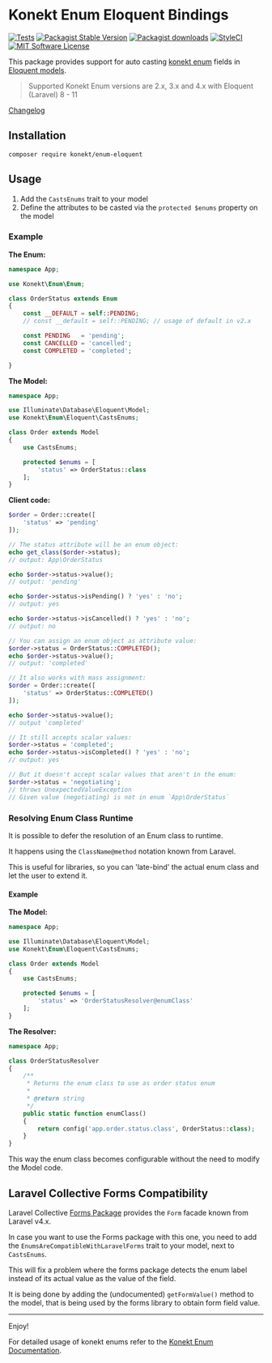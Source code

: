 # Konekt Enum Eloquent Bindings


[![Tests](https://img.shields.io/github/actions/workflow/status/artkonekt/enum-eloquent/tests.yml?branch=master&style=flat-square)](https://github.com/artkonekt/enum-eloquent/actions?query=workflow%3Atests)
[![Packagist Stable Version](https://img.shields.io/packagist/v/konekt/enum-eloquent.svg?style=flat-square&label=stable)](https://packagist.org/packages/konekt/enum-eloquent)
[![Packagist downloads](https://img.shields.io/packagist/dt/konekt/enum-eloquent.svg?style=flat-square)](https://packagist.org/packages/konekt/enum-eloquent)
[![StyleCI](https://styleci.io/repos/105900484/shield?branch=master)](https://styleci.io/repos/105900484)
[![MIT Software License](https://img.shields.io/badge/license-MIT-blue.svg?style=flat-square)](LICENSE)

This package provides support for auto casting [konekt enum](https://konekt.dev/enum) fields in [Eloquent models](https://laravel.com/docs/9.x/eloquent-mutators).

> Supported Konekt Enum versions are 2.x, 3.x and 4.x with Eloquent (Laravel) 8 - 11

[Changelog](Changelog.md)

## Installation

`composer require konekt/enum-eloquent`

## Usage

1. Add the `CastsEnums` trait to your model
2. Define the attributes to be casted via the `protected $enums` property on the model

### Example

**The Enum:**

```php
namespace App;

use Konekt\Enum\Enum;

class OrderStatus extends Enum
{
    const __DEFAULT = self::PENDING; 
    // const __default = self::PENDING; // usage of default in v2.x 

    const PENDING   = 'pending';
    const CANCELLED = 'cancelled';
    const COMPLETED = 'completed';

}
```

**The Model:**

```php
namespace App;

use Illuminate\Database\Eloquent\Model;
use Konekt\Enum\Eloquent\CastsEnums;

class Order extends Model
{
    use CastsEnums;

    protected $enums = [
        'status' => OrderStatus::class
    ];
}
```

**Client code:**
```php
$order = Order::create([
    'status' => 'pending'
]);

// The status attribute will be an enum object:
echo get_class($order->status);
// output: App\OrderStatus

echo $order->status->value();
// output: 'pending'

echo $order->status->isPending() ? 'yes' : 'no';
// output: yes

echo $order->status->isCancelled() ? 'yes' : 'no';
// output: no

// You can assign an enum object as attribute value:
$order->status = OrderStatus::COMPLETED();
echo $order->status->value();
// output: 'completed'

// It also works with mass assignment:
$order = Order::create([
    'status' => OrderStatus::COMPLETED()    
]);

echo $order->status->value();
// output 'completed'

// It still accepts scalar values:
$order->status = 'completed';
echo $order->status->isCompleted() ? 'yes' : 'no';
// output: yes

// But it doesn't accept scalar values that aren't in the enum:
$order->status = 'negotiating';
// throws UnexpectedValueException
// Given value (negotiating) is not in enum `App\OrderStatus`
```

### Resolving Enum Class Runtime

It is possible to defer the resolution of an Enum class to runtime.

It happens using the `ClassName@method` notation known from Laravel.

This is useful for libraries, so you can 'late-bind' the actual enum class and let the user to extend it.

#### Example

**The Model:**

```php
namespace App;

use Illuminate\Database\Eloquent\Model;
use Konekt\Enum\Eloquent\CastsEnums;

class Order extends Model
{
    use CastsEnums;

    protected $enums = [
        'status' => 'OrderStatusResolver@enumClass'
    ];
}
```

**The Resolver:**

```php
namespace App;

class OrderStatusResolver
{
    /**
     * Returns the enum class to use as order status enum
     *
     * @return string
     */
    public static function enumClass()
    {
        return config('app.order.status.class', OrderStatus::class);
    }
}
```

This way the enum class becomes configurable without the need to modify the Model code.

## Laravel Collective Forms Compatibility

Laravel Collective [Forms Package](https://laravelcollective.com/docs/master/html) provides the
`Form` facade known from Laravel v4.x.

In case you want to use the Forms package with this one, you need to add the
`EnumsAreCompatibleWithLaravelForms` trait to your model, next to `CastsEnums`.

This will fix a problem where the forms package detects the enum label instead of its actual value
as the value of the field.

It is being done by adding the (undocumented) `getFormValue()` method to the model, that is being
used by the forms library to obtain form field value.

---

Enjoy!

For detailed usage of konekt enums refer to the [Konekt Enum Documentation](https://konekt.dev/enum).
